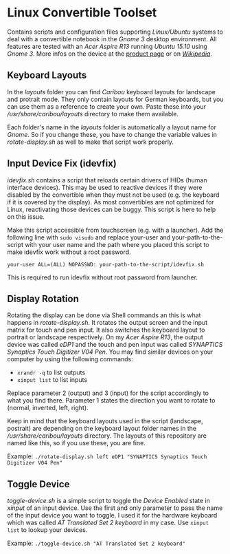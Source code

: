# Linux Convertible Toolset
Contains scripts and configuration files supporting *Linux/Ubuntu* systems to deal with a convertible notebook in the *Gnome 3* desktop environment.
All features are tested with an *Acer Aspire R13* running *Ubuntu 15.10* using *Gnome 3*.
More infos on the device at the [product page](https://www.acer.com/ac/en/US/content/acerdesign-aspirer13) or on [*Wikipedia*](https://en.wikipedia.org/wiki/Acer_Aspire_laptops#Aspire_R_13).


## Keyboard Layouts
In the *layouts* folder you can find *Caribou* keyboard layouts for landscape and protrait mode. They only contain layouts for German keyboards, but you can use them as a reference to create your own. 
Paste these into your */usr/share/caribou/layouts* directory to make them available.

Each folder's name in the *layouts* folder is automatically a layout name for *Gnome*. So if you change these, you have to change the variable values in *rotate-display.sh* as well to make that script work properly. 


## Input Device Fix (idevfix)
*idevfix.sh* contains a script that reloads certain drivers of HIDs (human interface devices). This may be used to reactive devices if they were disabled by the convertible when they must not be used (e.g. the keyboard if it is covered by the display). As most convertibles are not optimized for Linux, reactivating those devices can be buggy. This script is here to help on this issue.

Make this script accessible from touchscreen (e.g. with a launcher).
Add the following line with `sudo visudo` and replace your-user and your-path-to-the-script with your user name and the path where you placed this script to make idevfix work without a root password.

`your-user ALL=(ALL) NOPASSWD: your-path-to-the-script/idevfix.sh`

This is required to run idevfix without root password from launcher.


## Display Rotation
Rotating the display can be done via Shell commands an this is what happens in *rotate-display.sh*.
It rotates the output screen and the input matrix for touch and pen input. It also switches the keyboard layout to portrait or landscape respectively.
On my *Acer Aspire R13*, the output device was called *eDP1* and the touch and pen input was called *SYNAPTICS Synaptics Touch Digitizer V04 Pen*. You may find similar devices on your computer by using the following commands:
- `xrandr -q` to list outputs
- `xinput list` to list inputs

Replace parameter 2 (output) and 3 (input) for the script accordingly to what you find there.
Parameter 1 states the direction you want to rotate to (normal, inverted, left, right).

Keep in mind that the keyboard layouts used in the script (landscape, postrait) are depending on the keyboard layout folder names in the */usr/share/caribou/layouts* directory. The layouts of this repository are named like this, so if you use these, you are fine.

Example: `./rotate-display.sh left eDP1 "SYNAPTICS Synaptics Touch Digitizer V04 Pen"`


## Toggle Device
*toggle-device.sh* is a simple script to toggle the *Device Enabled* state in *xinput* of an input device.
Use the first and only parameter to pass the name of the input device you want to toggle.
I used it for the hardware keyboard which was called *AT Translated Set 2 keyboard* in my case.
Use `xinput list` to lookup your devices.

Example: `./toggle-device.sh "AT Translated Set 2 keyboard"`
